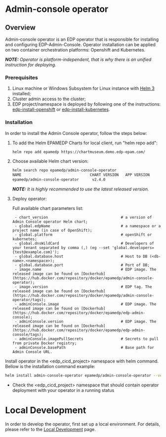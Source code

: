 # Admin-console operator

## Overview

Admin-console operator is an EDP operator that is responsible for installing and configuring EDP-Admin-Console. Operator installation can be applied on two container orchestration platforms: Openshift and Kubernetes.

_**NOTE:** Operator is platform-independent, that is why there is an unified instruction for deploying._

### Prerequisites
1. Linux machine or Windows Subsystem for Linux instance with [Helm 3](https://helm.sh/docs/intro/install/) installed;
2. Cluster admin access to the cluster;
3. EDP project/namespace is deployed by following one of the instructions: [edp-install-openshift](https://github.com/epmd-edp/edp-install/blob/master/documentation/openshift_install_edp.md#edp-project) or [edp-install-kubernetes](https://github.com/epmd-edp/edp-install/blob/master/documentation/kubernetes_install_edp.md#edp-namespace).

### Installation
In order to install the Admin Console operator, follow the steps below:

1. To add the Helm EPAMEDP Charts for local client, run "helm repo add":
     ```bash
     helm repo add epamedp https://chartmuseum.demo.edp-epam.com/
     ```
2. Choose available Helm chart version:
     ```bash
     helm search repo epamedp/admin-console-operator
     NAME                               CHART VERSION   APP VERSION     DESCRIPTION
     epamedp/admin-console-operator      v2.4.0                          Helm chart for Golang application/service deplo...
     ```
  
    _**NOTE:** It is highly recommended to use the latest released version._

3. Deploy operator:

   Full available chart parameters list:
   ```
    - chart_version                                 # a version of Admin Console operator Helm chart;
    - global.edpName                                # a namespace or a project name (in case of OpenShift);
    - global.platform                               # openShift or kubernetes;
    - global.dnsWildCard                            # Developers of your tenant separated by comma (,) (eg --set 'global.developers={test@example.com}');
    - global.database.host                          # Host to DB (<db-name>.<namespace>);
    - global.database.port                          # Port of DB;
    - image.name                                    # EDP image. The released image can be found on [Dockerhub](https://hub.docker.com/repository/docker/epamedp/admin-console-operator);
    - image.version                                 # EDP tag. The released image can be found on [Dockerhub](https://hub.docker.com/repository/docker/epamedp/admin-console-operator/tags);
    - adminConsole.image                            # EDP image. The released image can be found on [Dockerhub](https://hub.docker.com/repository/docker/epamedp/edp-admin-console);
    - adminConsole.version                          # EDP image. The released image can be found on [Dockerhub](https://hub.docker.com/repository/docker/epamedp/edp-admin-console/tags);
    - adminConsole.imagePullSecrets                 # Secrets to pull from private Docker registry;
    - adminConsole.basePath                         # Base path for Admin Console URL.
   ```

Install operator in the <edp_cicd_project> namespace with helm command. Bellow is the installation command example:
```bash
helm install admin-console-operator epamedp/admin-console-operator --version <chart_version> --namespace <edp_cicd_project> --set name=admin-console-operator --set global.edpName=<edp_cicd_project> --set global.platform=<platform_type> deploy-templates
```

* Check the <edp_cicd_project> namespace that should contain operator deployment with your operator in a running status

# Local Development
In order to develop the operator, first set up a local environment. For details, please refer to the [Local Development](documentation/local_development.md) page.